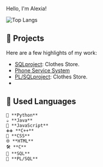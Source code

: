 Hello, I'm Alexia!

![Top Langs](https://github-readme-stats.vercel.app/api/top-langs/?username=alexiatanasie&layout=compact)
    
## 🚀 Projects
Here are a few highlights of my work:
- [SQLproject](https://github.com/alexiatanasie/SQLproject): Clothes Store.
- [Phone Service System](https://github.com/alexiatanasie/PhoneServiceSystem)
- [PL/SQLproject](https://github.com/alexiatanasie/Clothes-Store): Clothes Store.
- 
## 👻 Used Languages 

    🐍 **Python**
    ☕ **Java**
    📜 **JavaScript**
    ➕➕ **C++**
    🎨 **CSS**
    🌐 **HTML**
    🛠️ **C**
    💾 **SQL**
    🔄 **PL/SQL**

 
